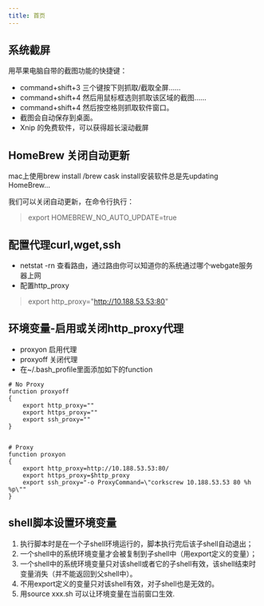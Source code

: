 ```yaml
---
title: 首页
---
```

## 系统截屏
用苹果电脑自带的截图功能的快捷键：
- command+shift+3 三个键按下则抓取/截取全屏……
- command+shift+4 然后用鼠标框选则抓取该区域的截图……
- command+shift+4 然后按空格则抓取软件窗口。
- 截图会自动保存到桌面。
- Xnip 的免费软件，可以获得超长滚动截屏
## HomeBrew 关闭自动更新
mac上使用brew install /brew cask install安装软件总是先updating HomeBrew…

我们可以关闭自动更新，在命令行执行：

>export HOMEBREW_NO_AUTO_UPDATE=true
## 配置代理curl,wget,ssh
- netstat -rn 查看路由，通过路由你可以知道你的系统通过哪个webgate服务器上网
- 配置http_proxy 
>export http_proxy="http://10.188.53.53:80"  

## 环境变量-启用或关闭http_proxy代理 
- proxyon 启用代理
- proxyoff 关闭代理
- 在~/.bash_profile里面添加如下的function
```
# No Proxy
function proxyoff
{
    export http_proxy=""
    export https_proxy=""
    export ssh_proxy=""
}


# Proxy
function proxyon
{
    export http_proxy=http://10.188.53.53:80/
    export https_proxy=$http_proxy
    export ssh_proxy="-o ProxyCommand=\"corkscrew 10.188.53.53 80 %h %p\""
}
```

## shell脚本设置环境变量

1. 执行脚本时是在一个子shell环境运行的，脚本执行完后该子shell自动退出；
1. 一个shell中的系统环境变量才会被复制到子shell中（用export定义的变量）；
1. 一个shell中的系统环境变量只对该shell或者它的子shell有效，该shell结束时变量消失（并不能返回到父shell中）。
1. 不用export定义的变量只对该shell有效，对子shell也是无效的。
1.  用source xxx.sh 可以让环境变量在当前窗口生效.
